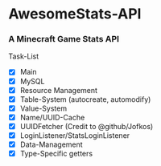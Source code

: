 # AwesomeStats-API
### A Minecraft Game Stats API

Task-List
- [x] Main
- [x] MySQL
- [x] Resource Management
- [x] Table-System (autocreate, automodify)
- [x] Value-System
- [x] Name/UUID-Cache
- [x] UUIDFetcher (Credit to @github/Jofkos)
- [x] LoginListener/StatsLoginListener
- [x] Data-Management
- [x] Type-Specific getters
